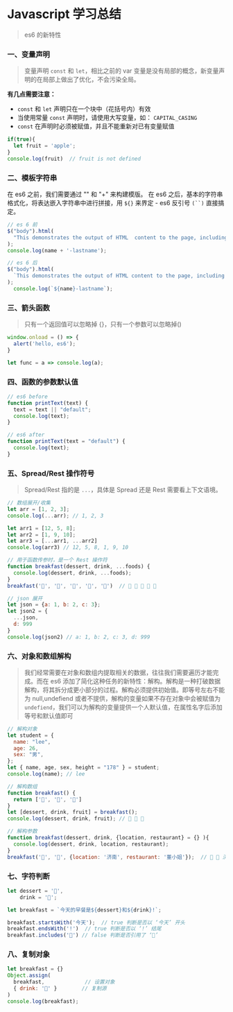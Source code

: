 # Javascript 学习总结

> es6 的新特性

### 一、变量声明

  > 变量声明 `const` 和 `let`，相比之前的 var 变量是没有局部的概念，新变量声明的在局部上做出了优化，不会污染全局。

  **有几点需要注意：**

- `const` 和 `let` 声明只在一个块中（花括号内）有效
- 当使用常量 `const` 声明时，请使用大写变量，如： `CAPITAL_CASING`
- `const` 在声明时必须被赋值，并且不能重新对已有变量赋值

```javascript
if(true){
  let fruit = 'apple';
}
console.log(fruit)  // fruit is not defined
```

### 二、模板字符串

  在 es6 之前，我们需要通过 "\" 和 "+" 来构建模版。
  在 es6 之后，基本的字符串格式化，将表达嵌入字符串中进行拼接，用 `${}` 来界定 - es6 反引号 ` (``) ` 直接搞定。

  ```javascript
  // es 6 前
  $("body").html(
    "This demonstrates the output of HTML  content to the page, including student's " + name + ", " + seatNumber + ", " + sex + " and so on."
  );
  console.log(name + '-lastname');

  // es 6 后
  $("body").html(
    `This demonstrates the output of HTML content to the page, including student's ${name}, ${seatNumber}, ${sex} and so on.`
  );
	console.log(`${name}-lastname`);
  ```

### 三、箭头函数
  > 只有一个返回值可以忽略掉 {}，只有一个参数可以忽略掉()

  ````javascript
  window.onload = () => {
    alert('hello, es6');
  }
  
  let func = a => console.log(a);
  ````

### 四、函数的参数默认值

  ```javascript
  // es6 before
  function printText(text) {
    text = text || "default";
    console.log(text);
  }

  // es6 after
  function printText(text = "default") {
    console.log(text);
  }
  ```

### 五、Spread/Rest 操作符号

  > Spread/Rest 指的是 `...`，具体是 Spread 还是 Rest 需要看上下文语境。

  ```javascript
  // 数组展开/收集
  let arr = [1, 2, 3];
  console.log(...arr); // 1, 2, 3
  
  let arr1 = [12, 5, 8];
  let arr2 = [1, 9, 10];
  let arr3 = [...arr1, ...arr2]
  console.log(arr3) // 12, 5, 8, 1, 9, 10

  // 用于函数传参时，是一个 Rest 操作符
  function breakfast(dessert, drink, ...foods) {
    console.log(dessert, drink, ...foods);
  }
  breakfast('🍰', '🍺', '🍎', '🍵', '🍐')  // 🍰 🍺 🍎 🍵 🍐

  // json 展开
  let json = {a: 1, b: 2, c: 3};
  let json2 = {
    ...json,
    d: 999
  }
  console.log(json2) // a: 1, b: 2, c: 3, d: 999
  ```

### 六、对象和数组解构

  > 我们经常需要在对象和数组内提取相关的数据，往往我们需要遍历才能完成。而在 es6 添加了简化这种任务的新特性：解构。解构是一种打破数据解构，将其拆分成更小部分的过程。解构必须提供初始值。即等号左右不能为 null,undefiend 或者不提供，解构的变量如果不存在对象中会被赋值为 `undefiend`，我们可以为解构的变量提供一个人默认值，在属性名字后添加等号和默认值即可

  ```javascript
  // 解构对象
  let student = {
    name: "lee",
    age: 26,
    sex: "男",
  };
  let { name, age, sex, height = "178" } = student;
  console.log(name); // lee

  // 解构数组
  function breakfast() {
    return ['🍰', '🍵', '🍎']
  }
  let [dessert, drink, fruit] = breakfast();
  console.log(dessert, drink, fruit); // 🍰 🍵 🍎

  // 解构参数
  function breakfast(dessert, drink, {location, restaurant} = {} ){
    console.log(dessert, drink, location, restaurant);
  }
  breakfast('🍰', '🍺', {location: '济南', restaurant: '董小姐'});  // 🍰 🍺 济南 董小姐
  ```

### 七、字符判断

  ```javascript
  let dessert = '🍰',
      drink = '🍵';

  let breakfast = `今天的早餐是${dessert}和${drink}!`;

  breakfast.startsWith('今天');  // true 判断是否以 ‘今天’ 开头
  breakfast.endsWith('!')  // true 判断是否以 ‘!’ 结尾
  breakfast.includes('🍎') // false 判断是否引用了 ‘🍎’
  ```

### 八、复制对象

  ```javascript
  let breakfast = {}
  Object.assign(
    breakfast,             // 设置对象
    { drink: '🍵' }        // 复制源
  )
  console.log(breakfast);
  ```